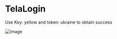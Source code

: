 # TelaLogin
 
Use Key: yellow and token: ukraine to obtain success 

![image](https://user-images.githubusercontent.com/58920070/158103354-adc1d370-5cc5-4c76-977d-3f2bf6f15b7b.png)


